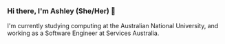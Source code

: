 ### Hi there, I'm Ashley (She/Her) 👋

I'm currently studying computing at the Australian National University, and working as a Software Engineer at Services Australia.
